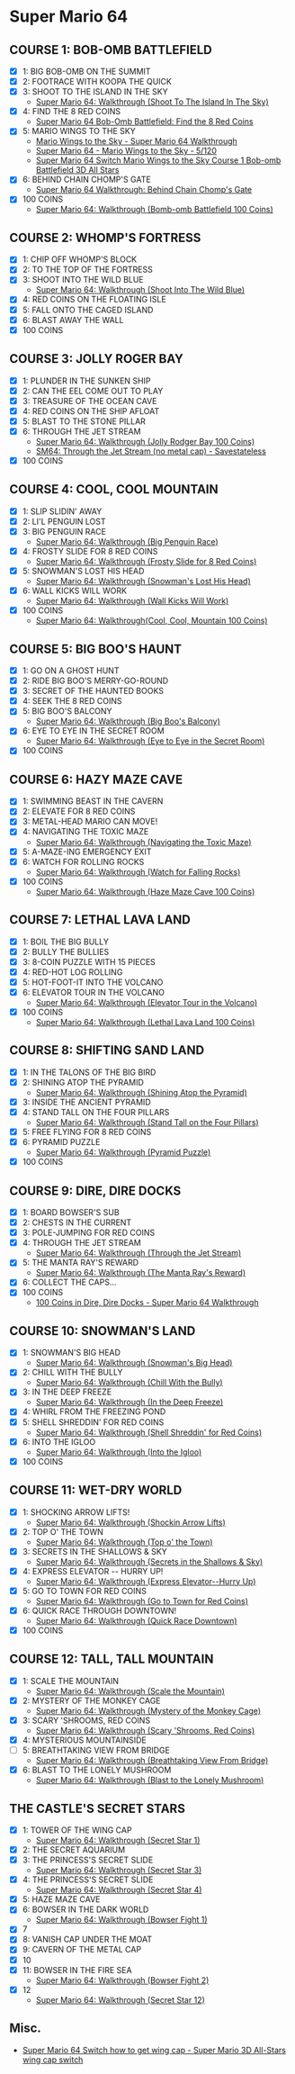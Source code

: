 # Super Mario 64
## COURSE 1: BOB-OMB BATTLEFIELD
* [x] 1: BIG BOB-OMB ON THE SUMMIT
* [x] 2: FOOTRACE WITH KOOPA THE QUICK
* [x] 3: SHOOT TO THE ISLAND IN THE SKY
  * [Super Mario 64: Walkthrough (Shoot To The Island In The Sky)](https://www.youtube.com/watch?v=Zdjj3yAllik)
* [x] 4: FIND THE 8 RED COINS
  * [Super Mario 64 Bob-Omb Battlefield: Find the 8 Red Coins](https://www.youtube.com/watch?v=v-taBgcYqVI)
* [x] 5: MARIO WINGS TO THE SKY
  * [Mario Wings to the Sky - Super Mario 64 Walkthrough](https://www.youtube.com/watch?v=O-d11tsm16o)
  * [Super Mario 64 - Mario Wings to the Sky - 5/120](https://www.youtube.com/watch?v=a0CaARI3a4A)
  * [Super Mario 64 Switch Mario Wings to the Sky Course 1 Bob-omb Battlefield 3D All Stars](https://www.youtube.com/watch?v=-imQ4gCionw)
* [x] 6: BEHIND CHAIN CHOMP'S GATE
  * [Super Mario 64 Walkthrough: Behind Chain Chomp's Gate](https://www.youtube.com/watch?v=bFacDisrv0I)
* [x] 100 COINS
  * [Super Mario 64: Walkthrough (Bomb-omb Battlefield 100 Coins)](https://www.youtube.com/watch?v=jfokCxo0LAM&list=PL038C5360D02640E1)
## COURSE 2: WHOMP'S FORTRESS
* [x] 1: CHIP OFF WHOMP'S BLOCK
* [x] 2: TO THE TOP OF THE FORTRESS
* [x] 3: SHOOT INTO THE WILD BLUE
  * [Super Mario 64: Walkthrough (Shoot Into The Wild Blue)](https://www.youtube.com/watch?v=uTu0ykeel9o)
* [x] 4: RED COINS ON THE FLOATING ISLE
* [x] 5: FALL ONTO THE CAGED ISLAND
* [x] 6: BLAST AWAY THE WALL
* [x] 100 COINS
## COURSE 3: JOLLY ROGER BAY
* [x] 1: PLUNDER IN THE SUNKEN SHIP
* [x] 2: CAN THE EEL COME OUT TO PLAY
* [x] 3: TREASURE OF THE OCEAN CAVE
* [x] 4: RED COINS ON THE SHIP AFLOAT
* [x] 5: BLAST TO THE STONE PILLAR
* [x] 6: THROUGH THE JET STREAM
  * [Super Mario 64: Walkthrough (Jolly Rodger Bay 100 Coins)](https://www.youtube.com/watch?v=yX4fhwXITro)
  * [SM64: Through the Jet Stream (no metal cap) - Savestateless](https://www.youtube.com/watch?v=xBrVET1-yJY)
* [x] 100 COINS
## COURSE 4: COOL, COOL MOUNTAIN
* [x] 1: SLIP SLIDIN' AWAY
* [x] 2: LI'L PENGUIN LOST
* [x] 3: BIG PENGUIN RACE
  * [Super Mario 64: Walkthrough (Big Penguin Race)](https://www.youtube.com/watch?v=lBHsOCRxZX4)
* [x] 4: FROSTY SLIDE FOR 8 RED COINS
  * [Super Mario 64: Walkthrough (Frosty Slide for 8 Red Coins)](https://www.youtube.com/watch?v=fBmmu2097_g)
* [x] 5: SNOWMAN'S LOST HIS HEAD
  * [Super Mario 64: Walkthrough (Snowman's Lost His Head)](https://www.youtube.com/watch?v=KouLmMwHis8)
* [x] 6: WALL KICKS WILL WORK
  * [Super Mario 64: Walkthrough (Wall Kicks Will Work)](https://www.youtube.com/watch?v=e1eXZSZ9DU8)
* [x] 100 COINS
  * [Super Mario 64: Walkthrough(Cool, Cool, Mountain 100 Coins)](https://www.youtube.com/watch?v=sre_6HUZ-2o)
## COURSE 5: BIG BOO'S HAUNT
* [x] 1: GO ON A GHOST HUNT
* [x] 2: RIDE BIG BOO'S MERRY-GO-ROUND
* [x] 3: SECRET OF THE HAUNTED BOOKS
* [x] 4: SEEK THE 8 RED COINS
* [x] 5: BIG BOO'S BALCONY
  * [Super Mario 64: Walkthrough (Big Boo's Balcony)](https://www.youtube.com/watch?v=bAr7wJtl8TI)
* [x] 6: EYE TO EYE IN THE SECRET ROOM
  * [Super Mario 64: Walkthrough (Eye to Eye in the Secret Room)](https://www.youtube.com/watch?v=YA2cUty9qAU)
* [x] 100 COINS
## COURSE 6: HAZY MAZE CAVE
* [x] 1: SWIMMING BEAST IN THE CAVERN
* [x] 2: ELEVATE FOR 8 RED COINS
* [x] 3: METAL-HEAD MARIO CAN MOVE!
* [x] 4: NAVIGATING THE TOXIC MAZE
  * [Super Mario 64: Walkthrough (Navigating the Toxic Maze)](https://www.youtube.com/watch?v=Uyd0kaMyQ64)
* [x] 5: A-MAZE-ING EMERGENCY EXIT
* [x] 6: WATCH FOR ROLLING ROCKS
  * [Super Mario 64: Walkthrough (Watch for Falling Rocks)](https://www.youtube.com/watch?v=CovJURE6sjg)
* [x] 100 COINS
  * [Super Mario 64: Walkthrough (Haze Maze Cave 100 Coins)](https://www.youtube.com/watch?v=cEU5a5wrCRQ)
## COURSE 7: LETHAL LAVA LAND
* [x] 1: BOIL THE BIG BULLY
* [x] 2: BULLY THE BULLIES
* [x] 3: 8-COIN PUZZLE WITH 15 PIECES
* [x] 4: RED-HOT LOG ROLLING
* [x] 5: HOT-FOOT-IT INTO THE VOLCANO
* [x] 6: ELEVATOR TOUR IN THE VOLCANO
  * [Super Mario 64: Walkthrough (Elevator Tour in the Volcano)](https://www.youtube.com/watch?v=un5MRm06VTc)
* [x] 100 COINS
  * [Super Mario 64: Walkthrough (Lethal Lava Land 100 Coins)](https://www.youtube.com/watch?v=haFHYfyonDU)
## COURSE 8: SHIFTING SAND LAND
* [x] 1: IN THE TALONS OF THE BIG BIRD
* [x] 2: SHINING ATOP THE PYRAMID
  * [Super Mario 64: Walkthrough (Shining Atop the Pyramid)](https://www.youtube.com/watch?v=MvYPUj9YI4k)
* [x] 3: INSIDE THE ANCIENT PYRAMID
* [x] 4: STAND TALL ON THE FOUR PILLARS
  * [Super Mario 64: Walkthrough (Stand Tall on the Four Pillars)](https://www.youtube.com/watch?v=pCtG4yMFntc)
* [x] 5: FREE FLYING FOR 8 RED COINS
* [x] 6: PYRAMID PUZZLE
  * [Super Mario 64: Walkthrough (Pyramid Puzzle)](https://www.youtube.com/watch?v=CjzqAmEjQ5s)
* [x] 100 COINS
## COURSE 9: DIRE, DIRE DOCKS
* [x] 1: BOARD BOWSER'S SUB
* [x] 2: CHESTS IN THE CURRENT
* [x] 3: POLE-JUMPING FOR RED COINS
* [x] 4: THROUGH THE JET STREAM
  * [Super Mario 64: Walkthrough (Through the Jet Stream)](https://www.youtube.com/watch?v=wDuwNh15Izg)
* [x] 5: THE MANTA RAY'S REWARD
  * [Super Mario 64: Walkthrough (The Manta Ray's Reward)](https://www.youtube.com/watch?v=QRX9Urr1Ofo)
* [x] 6: COLLECT THE CAPS...
* [x] 100 COINS
  * [100 Coins in Dire, Dire Docks - Super Mario 64 Walkthrough](https://www.youtube.com/watch?v=3l6CCkUQRIc)
## COURSE 10: SNOWMAN'S LAND
* [x] 1: SNOWMAN'S BIG HEAD
  * [Super Mario 64: Walkthrough (Snowman's Big Head)](https://www.youtube.com/watch?v=6pCQeHUl-RQ)
* [x] 2: CHILL WITH THE BULLY
  * [Super Mario 64: Walkthrough (Chill With the Bully)](https://www.youtube.com/watch?v=V8yekpjrz1E)
* [x] 3: IN THE DEEP FREEZE
  * [Super Mario 64: Walkthrough (In the Deep Freeze)](https://www.youtube.com/watch?v=dbun-jKQfaA)
* [x] 4: WHIRL FROM THE FREEZING POND
* [x] 5: SHELL SHREDDIN' FOR RED COINS
  * [Super Mario 64: Walkthrough (Shell Shreddin' for Red Coins)](https://www.youtube.com/watch?v=C_BXmdKpCzQ)
* [x] 6: INTO THE IGLOO
  * [Super Mario 64: Walkthrough (Into the Igloo)](https://www.youtube.com/watch?v=olouCPWRlgw)
* [x] 100 COINS
## COURSE 11: WET-DRY WORLD
* [x] 1: SHOCKING ARROW LIFTS!
  * [Super Mario 64: Walkthrough (Shockin Arrow Lifts)](https://www.youtube.com/watch?v=eRKh710gO7I)
* [x] 2: TOP O' THE TOWN
  * [Super Mario 64: Walkthrough (Top o' the Town)](https://www.youtube.com/watch?v=9A8Q3Nxmkm8)
* [x] 3: SECRETS IN THE SHALLOWS & SKY
  * [Super Mario 64: Walkthrough (Secrets in the Shallows & Sky)](https://www.youtube.com/watch?v=MPKyCQvyhvA)
* [x] 4: EXPRESS ELEVATOR -- HURRY UP!
  * [Super Mario 64: Walkthrough (Express Elevator--Hurry Up)](https://www.youtube.com/watch?v=ytyv-vrbFzY)
* [x] 5: GO TO TOWN FOR RED COINS
  * [Super Mario 64: Walkthrough (Go to Town for Red Coins)](https://www.youtube.com/watch?v=NQPF06qO6U4)
* [x] 6: QUICK RACE THROUGH DOWNTOWN!
  * [Super Mario 64: Walkthrough (Quick Race Downtown)](https://www.youtube.com/watch?v=9yWw88Wv9Zw)
* [x] 100 COINS
## COURSE 12: TALL, TALL MOUNTAIN
* [x] 1: SCALE THE MOUNTAIN
  * [Super Mario 64: Walkthrough (Scale the Mountain)](https://www.youtube.com/watch?v=t09KAGBuRZM)
* [x] 2: MYSTERY OF THE MONKEY CAGE
  * [Super Mario 64: Walkthrough (Mystery of the Monkey Cage)](https://www.youtube.com/watch?v=FsJu7DEU3dc)
* [x] 3: SCARY 'SHROOMS, RED COINS
  * [Super Mario 64: Walkthrough (Scary 'Shrooms, Red Coins)](https://www.youtube.com/watch?v=juXBVuKmu5k)
* [x] 4: MYSTERIOUS MOUNTAINSIDE
* [ ] 5: BREATHTAKING VIEW FROM BRIDGE
  * [Super Mario 64: Walkthrough (Breathtaking View From Bridge)](https://www.youtube.com/watch?v=c0aEBCmjF-0)
* [x] 6: BLAST TO THE LONELY MUSHROOM
  * [Super Mario 64: Walkthrough (Blast to the Lonely Mushroom)](https://www.youtube.com/watch?v=nMfoF6nRtXw)
## THE CASTLE'S SECRET STARS
* [x] 1: TOWER OF THE WING CAP
  * [Super Mario 64: Walkthrough (Secret Star 1)](https://www.youtube.com/watch?v=DGHh3-kzY9E)
* [x] 2: THE SECRET AQUARIUM
* [x] 3: THE PRINCESS'S SECRET SLIDE
  * [Super Mario 64: Walkthrough (Secret Star 3)](https://www.youtube.com/watch?v=Sk2OrzsJ5Wg)
* [x] 4: THE PRINCESS'S SECRET SLIDE
  * [Super Mario 64: Walkthrough (Secret Star 4)](https://www.youtube.com/watch?v=Xb8pVeBtRmg)
* [x] 5: HAZE MAZE CAVE
* [x] 6: BOWSER IN THE DARK WORLD
  * [Super Mario 64: Walkthrough (Bowser Fight 1)](https://www.youtube.com/watch?v=pWfnXZntwso)
* [x] 7
* [x] 8: VANISH CAP UNDER THE MOAT
* [x] 9: CAVERN OF THE METAL CAP
* [x] 10
* [x] 11: BOWSER IN THE FIRE SEA
  * [Super Mario 64: Walkthrough (Bowser Fight 2)](https://www.youtube.com/watch?v=eMYzSXBuZDY)
* [x] 12
  * [Super Mario 64: Walkthrough (Secret Star 12)](https://www.youtube.com/watch?v=1s4UvjSXLlY)
## Misc.
* [Super Mario 64 Switch how to get wing cap - Super Mario 3D All-Stars wing cap switch](https://www.youtube.com/watch?v=0_HVKPadODQ)
